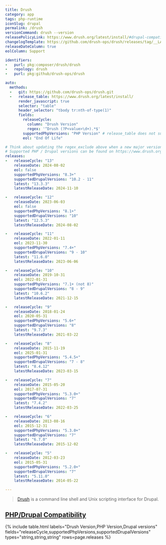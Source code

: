 ```yaml
---
title: Drush
category: app
tags: php-runtime
iconSlug: drupal
permalink: /drush
versionCommand: drush --version
releasePolicyLink: https://www.drush.org/latest/install/#drupal-compatibility
changelogTemplate: https://github.com/drush-ops/drush/releases/tag/__LATEST__
releaseDateColumn: true
eolColumn: Support

identifiers:
-   purl: pkg:composer/drush/drush
-   repology: drush
-   purl: pkg:github/drush-ops/drush

auto:
  methods:
  -   git: https://github.com/drush-ops/drush.git
  -   release_table: https://www.drush.org/latest/install/
      render_javascript: true
      selector: "table"
      header_selector: "tbody tr:nth-of-type(1)"
      fields:
        releaseCycle:
          column: "Drush Version"
          regex: '^Drush (?P<value>\d+).*$'
        supportedPhpVersions: "PHP Version" # release_table does not support the retrieval of Drupal versions
        eol: "End Of Life"

# Think about updating the regex_exclude above when a new major version is added.
# Supported PHP / Drupal versions can be found on https://www.drush.org/latest/install/.
releases:
-   releaseCycle: "13"
    releaseDate: 2024-08-02
    eol: false
    supportedPhpVersions: "8.3+"
    supportedDrupalVersions: "10.2 - 11"
    latest: "13.3.3"
    latestReleaseDate: 2024-11-10

-   releaseCycle: "12"
    releaseDate: 2023-06-03
    eol: false
    supportedPhpVersions: "8.1+"
    supportedDrupalVersions: "10"
    latest: "12.5.3"
    latestReleaseDate: 2024-08-02

-   releaseCycle: "11"
    releaseDate: 2022-01-11
    eol: 2023-11-30
    supportedPhpVersions: "7.4+"
    supportedDrupalVersions: "9 - 10"
    latest: "11.6.0"
    latestReleaseDate: 2023-06-06

-   releaseCycle: "10"
    releaseDate: 2019-10-31
    eol: 2022-01-31
    supportedPhpVersions: "7.1+ (not 8)"
    supportedDrupalVersions: "8 - 9"
    latest: "10.6.2"
    latestReleaseDate: 2021-12-15

-   releaseCycle: "9"
    releaseDate: 2018-01-24
    eol: 2020-05-31
    supportedPhpVersions: "5.6+"
    supportedDrupalVersions: "8"
    latest: "9.7.3"
    latestReleaseDate: 2021-03-22

-   releaseCycle: "8"
    releaseDate: 2015-11-19
    eol: 2025-01-31
    supportedPhpVersions: "5.4.5+"
    supportedDrupalVersions: "7 - 8"
    latest: "8.4.12"
    latestReleaseDate: 2023-03-15

-   releaseCycle: "7"
    releaseDate: 2015-05-20
    eol: 2017-07-31
    supportedPhpVersions: "5.3.0+"
    supportedDrupalVersions: "7"
    latest: "7.4.2"
    latestReleaseDate: 2022-03-25

-   releaseCycle: "6"
    releaseDate: 2013-08-16
    eol: 2015-12-31
    supportedPhpVersions: "5.3.0+"
    supportedDrupalVersions: "7"
    latest: "6.7.0"
    latestReleaseDate: 2015-12-02

-   releaseCycle: "5"
    releaseDate: 2012-03-23
    eol: 2015-05-31
    supportedPhpVersions: "5.2.0+"
    supportedDrupalVersions: "7"
    latest: "5.11.0"
    latestReleaseDate: 2014-05-22

---
```


> [Drush](https://www.drush.org/) is a command line shell and Unix scripting interface for Drupal.

## [PHP/Drupal Compatibility](https://www.drush.org/latest/install/)

{% include table.html
labels="Drush Version,PHP Version,Drupal versions"
fields="releaseCycle,supportedPhpVersions,supportedDrupalVersions"
types="string,string,string"
rows=page.releases %}
